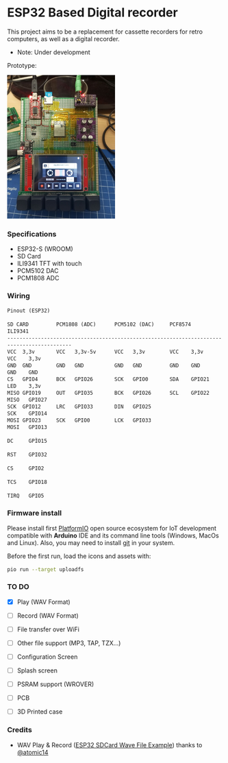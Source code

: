 # ESP32 Based Digital recorder

This project aims to be a replacement for cassette recorders for retro computers, as well as a digital recorder.

* Note: Under development


Prototype:

<img src="images/ESPCompuTone.jpg" width="50%" height="50%">



### Specifications

*   ESP32-S (WROOM)
*   SD Card
*   ILI9341 TFT with touch
*   PCM5102 DAC
*   PCM1808 ADC



### Wiring

    Pinout (ESP32)

    SD CARD         PCM1808 (ADC)      PCM5102 (DAC)     PCF8574            ILI9341
    -------------------------------------------------------------------------------------------
    VCC  3,3v       VCC   3,3v-5v      VCC   3,3v        VCC    3,3v        VCC    3,3v
    GND  GND        GND   GND          GND   GND         GND    GND         GND    GND
    CS   GPIO4      BCK   GPIO26       SCK   GPIO0       SDA    GPIO21      LED    3,3v
    MISO GPIO19     OUT   GPIO35       BCK   GPIO26      SCL    GPIO22      MISO   GPIO27
    SCK  GPIO12     LRC   GPIO33       DIN   GPIO25                         SCK    GPIO14
    MOSI GPIO23     SCK   GPIO0        LCK   GPIO33                         MOSI   GPIO13
                                                                            DC     GPÌO15
                                                                            RST    GPIO32
                                                                            CS     GPIO2
                                                                            TCS    GPIO18   
                                                                            TIRQ   GPIO5
                                                                            


### Firmware install

Please install first [PlatformIO](http://platformio.org/) open source ecosystem for IoT development compatible with **Arduino** IDE and its command line tools (Windows, MacOs and Linux). Also, you may need to install [git](http://git-scm.com/) in your system. 

Before the first run, load the icons and assets with:

```bash
pio run --target uploadfs
```


### TO DO

- [x] Play (WAV Format)
- [ ] Record (WAV Format)
- [ ] File transfer over WiFi
- [ ] Other file support (MP3, TAP, TZX...)
- [ ] Configuration Screen
- [ ] Splash screen
- [ ] PSRAM support (WROVER)
- [ ] PCB
- [ ] 3D Printed case


### Credits

*   WAV Play & Record ([ESP32 SDCard Wave File Example](https://github.com/atomic14/esp32_sdcard_audio)) thanks to [@atomic14](https://github.com/atomic14)
